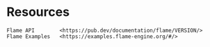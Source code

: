 # Resources

```{toctree}
Flame API        <https://pub.dev/documentation/flame/VERSION/>
Flame Examples   <https://examples.flame-engine.org/#/>
```